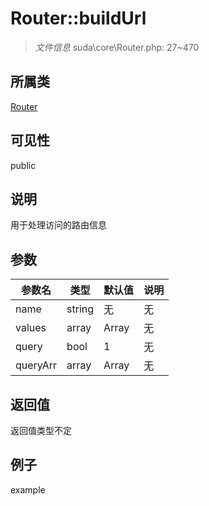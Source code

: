 # Router::buildUrl



> *文件信息* suda\core\Router.php: 27~470

## 所属类 

[Router](../Router.md)

## 可见性

 public 

## 说明

用于处理访问的路由信息


## 参数


| 参数名 | 类型 | 默认值 | 说明 |
|--------|-----|-------|-------|
| name |  string | 无 | 无 |
| values |  array | Array | 无 |
| query |  bool | 1 | 无 |
| queryArr |  array | Array | 无 |



## 返回值

返回值类型不定


## 例子

example